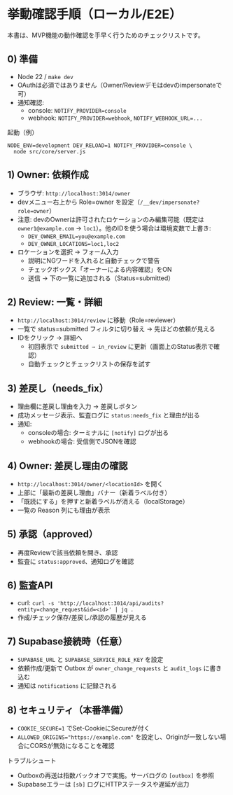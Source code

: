 # 挙動確認手順（ローカル/E2E）

本書は、MVP機能の動作確認を手早く行うためのチェックリストです。

## 0) 準備
- Node 22 / `make dev`
- OAuthは必須ではありません（Owner/Reviewデモはdevのimpersonateで可）
- 通知確認:
  - console: `NOTIFY_PROVIDER=console`
  - webhook: `NOTIFY_PROVIDER=webhook`, `NOTIFY_WEBHOOK_URL=...`

起動（例）
```
NODE_ENV=development DEV_RELOAD=1 NOTIFY_PROVIDER=console \
  node src/core/server.js
```

## 1) Owner: 依頼作成
- ブラウザ: `http://localhost:3014/owner`
- devメニュー右上から Role=owner を設定（`/__dev/impersonate?role=owner`）
- 注意: devのOwnerは許可されたロケーションのみ編集可能（既定は `owner1@example.com` → `loc1`）。他のIDを使う場合は環境変数で上書き:
  - `DEV_OWNER_EMAIL=you@example.com`
  - `DEV_OWNER_LOCATIONS=loc1,loc2`
- ロケーションを選択 → フォーム入力
  - 説明にNGワードを入れると自動チェックで警告
  - チェックボックス「オーナーによる内容確認」をON
  - 送信 → 下の一覧に追加される（Status=submitted）

## 2) Review: 一覧・詳細
- `http://localhost:3014/review` に移動（Role=reviewer）
- 一覧で status=submitted フィルタに切り替え → 先ほどの依頼が見える
- IDをクリック → 詳細へ
  - 初回表示で `submitted → in_review` に更新（画面上のStatus表示で確認）
  - 自動チェックとチェックリストの保存を試す

## 3) 差戻し（needs_fix）
- 理由欄に差戻し理由を入力 → 差戻しボタン
- 成功メッセージ表示、監査ログに `status:needs_fix` と理由が出る
- 通知:
  - consoleの場合: ターミナルに `[notify]` ログが出る
  - webhookの場合: 受信側でJSONを確認

## 4) Owner: 差戻し理由の確認
- `http://localhost:3014/owner/<locationId>` を開く
- 上部に「最新の差戻し理由」バナー（新着ラベル付き）
- 「既読にする」を押すと新着ラベルが消える（localStorage）
- 一覧の Reason 列にも理由が表示

## 5) 承認（approved）
- 再度Reviewで該当依頼を開き、承認
- 監査に `status:approved`、通知ログを確認

## 6) 監査API
- curl: `curl -s 'http://localhost:3014/api/audits?entity=change_request&id=<id>' | jq .`
- 作成/チェック保存/差戻し/承認の履歴が見える

## 7) Supabase接続時（任意）
- `SUPABASE_URL` と `SUPABASE_SERVICE_ROLE_KEY` を設定
- 依頼作成/更新で Outbox が `owner_change_requests` と `audit_logs` に書き込む
- 通知は `notifications` に記録される

## 8) セキュリティ（本番準備）
- `COOKIE_SECURE=1` でSet-CookieにSecureが付く
- `ALLOWED_ORIGINS="https://example.com"` を設定し、Originが一致しない場合にCORSが無効になることを確認

トラブルシュート
- Outboxの再送は指数バックオフで実施。サーバログの `[outbox]` を参照
- Supabaseエラーは `[sb]` ログにHTTPステータスや遅延が出力
